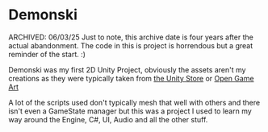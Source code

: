 # Demonski

ARCHIVED: 06/03/25
Just to note, this archive date is four years after the actual abandonment. The code in this is project is horrendous but a great reminder of the start. :)

Demonski was my first 2D Unity Project, obviously the assets aren't my creations as they were typically taken from [the Unity Store](https://assetstore.unity.com/) or [Open Game Art](https://opengameart.org/) 

A lot of the scripts used don't typically mesh that well with others and there isn't even a GameState manager but this was a project I used to learn my way around the Engine, C#, UI, Audio and all the other stuff. 
